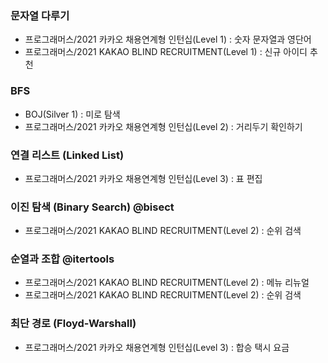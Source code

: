 ### 문자열 다루기
- 프로그래머스/2021 카카오 채용연계형 인턴십(Level 1) : 숫자 문자열과 영단어
- 프로그래머스/2021 KAKAO BLIND RECRUITMENT(Level 1) : 신규 아이디 추천

### BFS
- BOJ(Silver 1) : 미로 탐색
- 프로그래머스/2021 카카오 채용연계형 인턴십(Level 2) : 거리두기 확인하기

### 연결 리스트 (Linked List)
- 프로그래머스/2021 카카오 채용연계형 인턴십(Level 3) : 표 편집

### 이진 탐색 (Binary Search) @bisect
- 프로그래머스/2021 KAKAO BLIND RECRUITMENT(Level 2) : 순위 검색

### 순열과 조합 @itertools
- 프로그래머스/2021 KAKAO BLIND RECRUITMENT(Level 2) : 메뉴 리뉴얼
- 프로그래머스/2021 KAKAO BLIND RECRUITMENT(Level 2) : 순위 검색

### 최단 경로 (Floyd-Warshall)
- 프로그래머스/2021 카카오 채용연계형 인턴십(Level 3) : 합승 택시 요금
